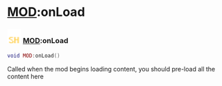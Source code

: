 # [MOD](../mod/README.md):onLoad

### <img src="../../.gitbook/assets/shared.png" width="32" height="32" /> [MOD](../mod/README.md):onLoad

```lua
void MOD:onLoad()
```

Called when the mod begins loading content, you should pre-load all the content here<br>
